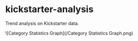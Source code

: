 # kickstarter-analysis
Trend analysis on Kickstarter data.

![Category Statistics Graph](/Category Statistics Graph.png)
